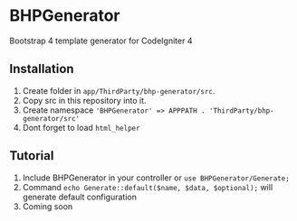 # BHPGenerator
Bootstrap 4 template generator for CodeIgniter 4

## Installation
  1. Create folder in `app/ThirdParty/bhp-generator/src`.
  2. Copy src in this repository into it.
  3. Create namespace `'BHPGenerator' => APPPATH . 'ThirdParty/bhp-generator/src'`
  4. Dont forget to load `html_helper`

## Tutorial
  1. Include BHPGenerator in your controller or `use BHPGenerator/Generate;`
  2. Command `echo Generate::default($name, $data, $optional);` will generate default configuration
  3. Coming soon
